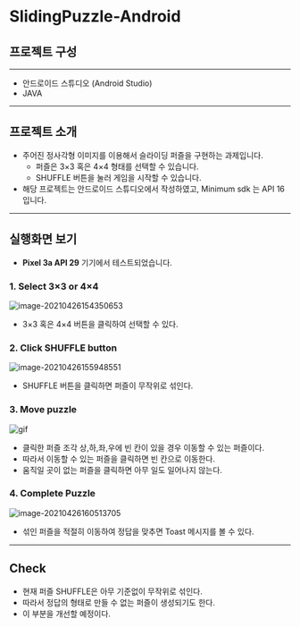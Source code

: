 # SlidingPuzzle-Android

## 프로젝트 구성

***

- 안드로이드 스튜디오 (Android Studio)
- JAVA

***

## 프로젝트 소개

- 주어진 정사각형 이미지를 이용해서 슬라이딩 퍼즐을 구현하는 과제입니다.
  - 퍼즐은 3×3 혹은  4×4 형태를 선택할 수 있습니다.
  - SHUFFLE 버튼을 눌러 게임을 시작할 수 있습니다.
- 해당 프로젝트는 안드로이드 스튜디오에서 작성하였고, Minimum sdk 는 API 16입니다.

***

## 실행화면 보기

- __Pixel 3a API 29__ 기기에서 테스트되었습니다.



### 1. Select 3×3 or 4×4

![image-20210426154350653](https://user-images.githubusercontent.com/71871348/116043330-7c993a80-a6aa-11eb-9288-bf158862a451.png)

- 3×3 혹은  4×4 버튼을 클릭하여 선택할 수 있다.



### 2. Click SHUFFLE button

![image-20210426155948551](https://user-images.githubusercontent.com/71871348/116043519-b9fdc800-a6aa-11eb-9abf-ef59e2780955.png)


- SHUFFLE 버튼을 클릭하면 퍼즐이 무작위로 섞인다.



### 3. Move puzzle

![gif](https://user-images.githubusercontent.com/71871348/116043013-17454980-a6aa-11eb-9488-243f1d4ae719.gif)


- 클릭한 퍼즐 조각 상,하,좌,우에 빈 칸이 있을 경우 이동할 수 있는 퍼즐이다.
- 따라서 이동할 수 있는 퍼즐을 클릭하면 빈 칸으로 이동한다.
- 움직일 곳이 없는 퍼즐을 클릭하면 아무 일도 일어나지 않는다.



### 4. Complete Puzzle

![image-20210426160513705](https://user-images.githubusercontent.com/71871348/116043367-89b62980-a6aa-11eb-855d-90e1482e5ea7.png)


- 섞인 퍼즐을 적절히 이동하여 정답을 맞추면 Toast 메시지를 볼 수 있다.



***



## Check

- 현재 퍼즐 SHUFFLE은 아무 기준없이 무작위로 섞인다.
- 따라서 정답의 형태로 만들 수 없는 퍼즐이 생성되기도 한다.
- 이 부분을 개선할 예정이다.
